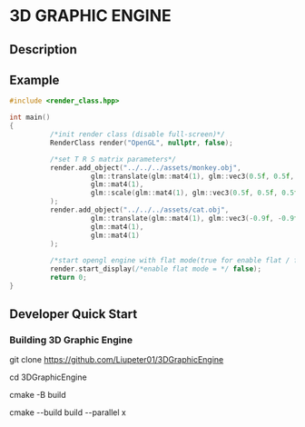 # 3D GRAPHIC ENGINE

## Description

## Example

``` C++
#include <render_class.hpp>

int main()
{          
          /*init render class (disable full-screen)*/
          RenderClass render("OpenGL", nullptr, false);

          /*set T R S matrix parameters*/
          render.add_object("../../../assets/monkey.obj",
                    glm::translate(glm::mat4(1), glm::vec3(0.5f, 0.5f, 0.75f)),
                    glm::mat4(1), 
                    glm::scale(glm::mat4(1), glm::vec3(0.5f, 0.5f, 0.5f))
          );
          render.add_object("../../../assets/cat.obj",
                    glm::translate(glm::mat4(1), glm::vec3(-0.9f, -0.9f, -0.75f)),
                    glm::mat4(1),
                    glm::mat4(1)
          );
          
          /*start opengl engine with flat mode(true for enable flat / false for enable smooth)*/
          render.start_display(/*enable flat mode = */ false);
          return 0;
}
```

## Developer Quick Start

### Building 3D Graphic Engine

git clone https://github.com/Liupeter01/3DGraphicEngine

cd 3DGraphicEngine

cmake -B build

cmake --build build --parallel x
